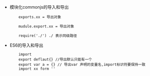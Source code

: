 +   模块化commonjs的导入和导出
    ```
        exports.xx = 导出对象

        mudule.export.xx = 导出对象

        require('./') ./ 表示同级路径

    ```

+   ES6的导入和导出
    ```
        import
        export deflaut{} //导出默认只能有一个
        export var a = {} // 导出var 声明的变量名,import标识符要保持一致
        import xx form ''
    ```
    